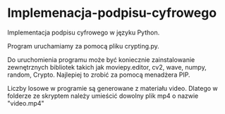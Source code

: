 # Implemenacja-podpisu-cyfrowego

Implementacja podpisu cyfrowego w języku Python.

Program uruchamiamy za pomocą pliku crypting.py.

Do uruchomienia programu może być koniecznie zainstalowanie zewnętrznych bibliotek takich jak moviepy.editor, cv2, wave, numpy, random, Crypto. Najlepiej to zrobić za pomocą menadżera PIP.

Liczby losowe w programie są generowane z materiału video. Dlatego w folderze ze skryptem należy umieścić dowolny plik mp4 o nazwie "video.mp4"


